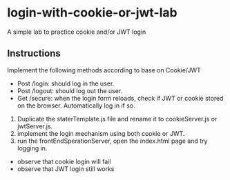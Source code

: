 # login-with-cookie-or-jwt-lab

A simple lab to practice cookie and/or JWT login

## Instructions

Implement the following methods according to base on Cookie/JWT

- Post /login: should log in the user.
- Post /logout: should log out the user.
- Get /secure: when the login form reloads, check if JWT or cookie stored on the browser. Automatically log in if so.

1. Duplicate the staterTemplate.js file and rename it to cookieServer.js or jwtServer.js.
2. implement the login mechanism using both cookie or JWT.
3. run the frontEndSperationServer, open the index.html page and try logging in.

- observe that cookie login will fail
- observe that JWT login still works
